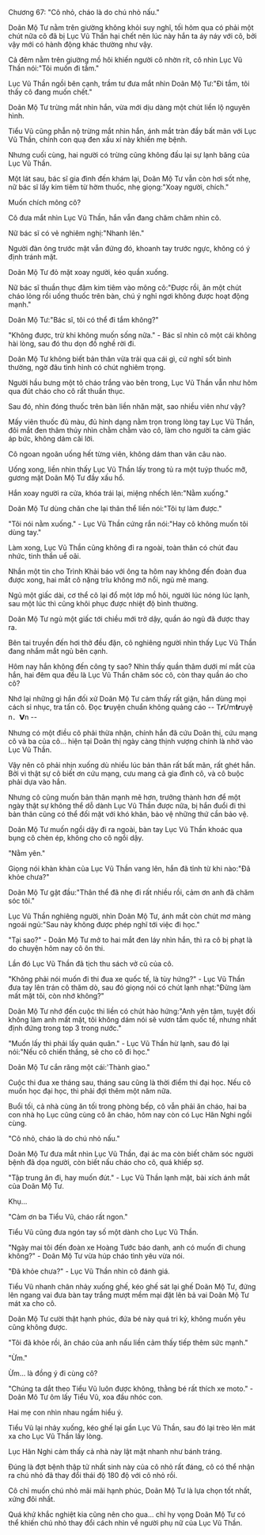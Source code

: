 




Chương 67: "Cô nhỏ, cháo là do chú nhỏ nấu."


Doãn Mộ Tư nằm trên giường không khỏi suy nghĩ, tối hôm qua có phải một chút nữa cô đã bị Lục Vũ Thần hại chết nên lúc này hắn ta áy náy với cô, bởi vậy mới có hành động khác thường như vậy.

Cả đêm nằm trên giường mồ hôi khiến người cô nhờn rít, cô nhìn Lục Vũ Thần nói:"Tôi muốn đi tắm."

Lục Vũ Thần ngồi bên cạnh, trầm tư đưa mắt nhìn Doãn Mộ Tư:"Đi tắm, tôi thấy cô đang muốn chết."

Doãn Mộ Tư trừng mắt nhìn hắn, vừa mới dịu dàng một chút liền lộ nguyên hình.

Tiểu Vũ cũng phẫn nộ trừng mắt nhìn hắn, ánh mắt tràn đầy bất mãn với Lục Vũ Thần, chính con quạ đen xấu xí này khiến mẹ bệnh.

Nhưng cuối cùng, hai người có trừng cũng không đấu lại sự lạnh băng của Lục Vũ Thần.

Một lát sau, bác sĩ gia đình đến khám lại, Doãn Mộ Tư vẫn còn hơi sốt nhẹ, nữ bác sĩ lấy kim tiêm từ hờm thuốc, nhẹ giọng:"Xoay người, chích."

Muốn chích mông cô?

Cô đưa mắt nhìn Lục Vũ Thần, hắn vẫn đang chăm chăm nhìn cô.

Nữ bác sĩ có vẻ nghiêm nghị:"Nhanh lên."

Người đàn ông trước mặt vẫn đứng đó, khoanh tay trước ngực, không có ý định tránh mặt.

Doãn Mộ Tư đỏ mặt xoay người, kéo quần xuống.

Nữ bác sĩ thuần thục đâm kim tiêm vào mông cô:"Được rồi, ăn một chút cháo lỏng rồi uống thuốc trên bàn, chú ý nghỉ ngơi không được hoạt động mạnh."

Doãn Mộ Tư:"Bác sĩ, tôi có thể đi tắm không?"



"Không được, trừ khi không muốn sống nữa." - Bác sĩ nhìn cô một cái không hài lòng, sau đó thu dọn đồ nghề rời đi.

Doãn Mộ Tư không biết bản thân vừa trải qua cái gì, cứ nghĩ sốt bình thường, ngờ đâu tình hình có chút nghiêm trọng.

Người hầu bưng một tô cháo trắng vào bên trong, Lục Vũ Thần vẫn như hôm qua đút cháo cho cô rất thuần thục.

Sau đó, nhìn đóng thuốc trên bàn liền nhăn mặt, sao nhiều viên như vậy?

Mấy viên thuốc đủ màu, đủ hình dạng nằm trọn trong lòng tay Lục Vũ Thần, đôi mắt đen thâm thúy nhìn chằm chằm vào cô, làm cho người ta cảm giác áp bức, không dám cãi lời.

Cô ngoan ngoãn uống hết từng viên, không dám than vãn câu nào.

Uống xong, liền nhìn thấy Lục Vũ Thần lấy trong tủ ra một tuýp thuốc mỡ, gương mặt Doãn Mộ Tư đầy xấu hổ.

Hắn xoay người ra cửa, khóa trái lại, miệng nhếch lên:"Nằm xuống."

Doãn Mộ Tư dùng chăn che lại thân thể liền nói:"Tôi tự làm được."

"Tôi nói nằm xuống." - Lục Vũ Thần cứng rắn nói:"Hay cô không muốn tôi dùng tay."

Làm xong, Lục Vũ Thần cũng không đi ra ngoài, toàn thân có chút đau nhức, tinh thần uể oãi.

Nhắn một tin cho Trình Khải báo với ông ta hôm nay không đến đoàn đua được xong, hai mắt cô nặng trĩu không mở nổi, ngủ mê mang.

Ngủ một giấc dài, cơ thể cô lại đổ một lớp mồ hôi, người lúc nóng lúc lạnh, sau một lúc thì cũng khôi phục được nhiệt độ bình thường.

Doãn Mộ Tư ngủ một giấc tới chiều mới trở dậy, quần áo ngủ đã được thay ra.

Bên tai truyền đến hơi thở đều đặn, cô nghiêng người nhìn thấy Lục Vũ Thần đang nhắm mắt ngủ bên cạnh.

Hôm nay hắn không đến công ty sao? Nhìn thấy quần thâm dưới mí mắt của hắn, hai đêm qua đều là Lục Vũ Thần chăm sóc cô, còn thay quần áo cho cô?

Nhớ lại những gì hắn đối xử Doãn Mộ Tư cảm thấy rất giận, hắn dùng mọi cách sỉ nhục, tra tấn cô. Đọc‎ 𝐭𝒓uyện‎ chuẩn‎ không‎ quảng‎ cáo‎ --‎ T𝒓𝑈𝗆𝐭𝒓uyệ‎ n．𝗩n‎ --

Nhưng có một điều cô phải thừa nhận, chính hắn đã cứu Doãn thị, cứu mạng cô và ba của cô… hiện tại Doãn thị ngày càng thịnh vượng chính là nhờ vào Lục Vũ Thần.

Vậy nên cô phải nhịn xuống dù nhiều lúc bản thân rất bất mãn, rất ghét hắn. Bởi vì thật sự cô biết ơn cứu mạng, cưu mang cả gia đình cô, và cô buộc phải dựa vào hắn.

Nhưng cô cũng muốn bản thân mạnh mẽ hơn, trưởng thành hơn để một ngày thật sự không thể dỗ dành Lục Vũ Thần được nữa, bị hắn đuổi đi thì bản thân cũng có thể đối mặt với khó khăn, bảo vệ những thứ cần bảo vệ.



Doãn Mộ Tư muốn ngồi dậy đi ra ngoài, bàn tay Lục Vũ Thần khoác qua bụng cô chèn ép, không cho cô ngồi dậy.

"Nằm yên."

Giọng nói khàn khàn của Lục Vũ Thần vang lên, hắn đã tỉnh từ khi nào:"Đã khỏe chưa?"

Doãn Mộ Tư gật đầu:"Thân thể đã nhẹ đi rất nhiều rồi, cảm ơn anh đã chăm sóc tôi."

Lục Vũ Thần nghiêng người, nhìn Doãn Mộ Tư, ánh mắt còn chút mơ màng ngoái ngủ:"Sau này không được phép nghĩ tới việc đi học."

"Tại sao?" - Doãn Mộ Tư mở to hai mắt đen láy nhìn hắn, thì ra cô bị phạt là do chuyện hôm nay cô ôn thi.

Lần đó Lục Vũ Thần đã tịch thu sách vở cũ của cô.

"Không phải nói muốn đi thi đua xe quốc tế, là tùy hứng?" - Lục Vũ Thần đưa tay lên trán cô thăm dò, sau đó giọng nói có chút lạnh nhạt:"Đừng làm mất mặt tôi, còn nhớ không?"

Doãn Mộ Tư nhớ đến cuộc thi liền có chút hào hứng:"Anh yên tâm, tuyệt đối không làm anh mất mặt, tôi không dám nói sẽ vươn tầm quốc tế, nhưng nhất định đứng trong top 3 trong nước."

"Muốn lấy thì phải lấy quán quân." - Lục Vũ Thần hừ lạnh, sau đó lại nói:"Nếu cô chiến thắng, sẽ cho cô đi học."

Doãn Mộ Tư cắn răng một cái:'Thành giao."

Cuộc thi đua xe tháng sau, tháng sau cũng là thời điểm thi đại học. Nếu cô muốn học đại học, thì phải đợi thêm một năm nữa.

Buổi tối, cả nhà cùng ăn tối trong phòng bếp, cô vẫn phải ăn cháo, hai ba con nhà họ Lục cũng cùng cô ăn cháo, hôm nay còn có Lục Hân Nghi ngồi cùng.

"Cô nhỏ, cháo là do chú nhỏ nấu."

Doãn Mộ Tư đưa mắt nhìn Lục Vũ Thần, đại ác ma còn biết chăm sóc người bệnh đã dọa người, còn biết nấu cháo cho cô, quá khiếp sợ.

"Tập trung ăn đi, hay muốn đút." - Lục Vũ Thần lạnh mặt, bài xích ánh mắt của Doãn Mộ Tư.

Khụ…

"Cảm ơn ba Tiểu Vũ, cháo rất ngon."

Tiểu Vũ cũng đưa ngón tay số một dành cho Lục Vũ Thần.



"Ngày mai tôi đến đoàn xe Hoàng Tước báo danh, anh có muốn đi chung không?" - Doãn Mộ Tư vừa húp cháo tình yêu vừa nói.

"Đã khỏe chưa?" - Lục Vũ Thần nhìn cô đánh giá.

Tiểu Vũ nhanh chân nhảy xuống ghế, kéo ghế sát lại ghế Doãn Mộ Tư, đứng lên ngang vai đưa bàn tay trắng mượt mềm mại đặt lên bả vai Doãn Mộ Tư mát xa cho cô.

Doãn Mộ Tư cười thật hạnh phúc, đứa bé này quá tri kỷ, không muốn yêu cũng không được.

"Tôi đã khỏe rồi, ăn cháo của anh nấu liền cảm thấy tiếp thêm sức mạnh."

"Ừm."

Ừm… là đồng ý đi cùng cô?

"Chúng ta dắt theo Tiểu Vũ luôn được không, thằng bé rất thích xe moto." - Doãn Mô Tư ôm lấy Tiểu Vũ, xoa đầu nhóc con.

Hai mẹ con nhìn nhau ngầm hiểu ý.

Tiểu Vũ lại nhảy xuống, kéo ghế lại gần Lục Vũ Thần, sau đó lại trèo lên mát xa cho Lục Vũ Thần lấy lòng.

Lục Hân Nghi cảm thấy cả nhà này lật mặt nhanh như bánh tráng.

Đúng là đợt bệnh thập tử nhất sinh này của cô nhỏ rất đáng, cô có thể nhận ra chú nhỏ đã thay đổi thái độ 180 độ với cô nhỏ rồi.

Cô chỉ muốn chú nhỏ mãi mãi hạnh phúc, Doãn Mộ Tư là lựa chọn tốt nhất, xứng đôi nhất.

Quá khứ khắc nghiệt kia cũng nên cho qua… chỉ hy vọng Doãn Mộ Tư có thể khiến chú nhỏ thay đổi cách nhìn về người phụ nữ của Lục Vũ Thần.




